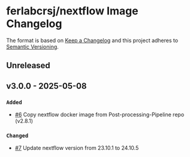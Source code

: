 # ferlabcrsj/nextflow Image Changelog

The format is based on [Keep a Changelog](https://keepachangelog.com/en/1.0.0/)
and this project adheres to [Semantic Versioning](https://semver.org/spec/v2.0.0.html).

## Unreleased

## v3.0.0 - 2025-05-08

### `Added`
- [#6](https://github.com/Ferlab-Ste-Justine/nextflow-docker-images/pull/6) Copy nextflow docker image from Post-processing-Pipeline repo (v2.8.1)

### `Changed`
- [#7](https://github.com/Ferlab-Ste-Justine/nextflow-docker-images/pull/7) Update nextflow version from 23.10.1 to 24.10.5